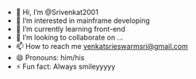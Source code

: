 - 👋 Hi, I’m @Srivenkat2001
- 👀 I’m interested in mainframe developing
- 🌱 I’m currently learning front-end
- 💞️ I’m looking to collaborate on ...
- 📫 How to reach me venkatsrieswarmsri@gmail.com
- 😄 Pronouns: him/his
- ⚡ Fun fact: Always smileyyyyy

<!---
Srivenkat2001/Srivenkat2001 is a ✨ special ✨ repository because its `README.md` (this file) appears on your GitHub profile.
You can click the Preview link to take a look at your changes.
--->
